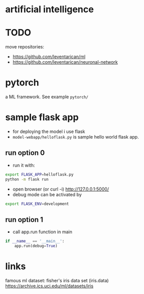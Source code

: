 # artificial intelligence

# TODO
move repositories:
* https://github.com/leventarican/ml
* https://github.com/leventarican/neuronal-network

# pytorch
a ML framework. See example `pytorch/`

# sample flask app
* for deploying the model i use flask
* `model-webapp/helloflask.py` is sample hello world flask app.

## run option 0
* run it with:
```bash
export FLASK_APP=helloflask.py
python -m flask run
```
* open browser (or curl -i) http://127.0.0.1:5000/
* debug mode can be activated by
```bash
export FLASK_ENV=development
```

## run option 1
* call app.run function in main
```python
if __name__ == '__main__':
    app.run(debug=True)
```

# links
famous ml dataset: fisher's iris data set (iris.data)
https://archive.ics.uci.edu/ml/datasets/iris
